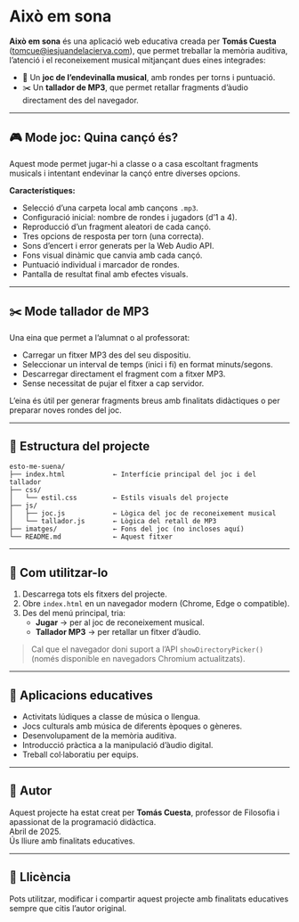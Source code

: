 # Això em sona

**Això em sona** és una aplicació web educativa creada per **Tomás Cuesta** (tomcue@iesjuandelacierva.com), que permet treballar la memòria auditiva, l’atenció i el reconeixement musical mitjançant dues eines integrades:

- 🎵 Un **joc de l’endevinalla musical**, amb rondes per torns i puntuació.  
- ✂️ Un **tallador de MP3**, que permet retallar fragments d’àudio directament des del navegador.

---

## 🎮 Mode joc: Quina cançó és?

Aquest mode permet jugar-hi a classe o a casa escoltant fragments musicals i intentant endevinar la cançó entre diverses opcions.

**Característiques:**
- Selecció d’una carpeta local amb cançons `.mp3`.  
- Configuració inicial: nombre de rondes i jugadors (d’1 a 4).  
- Reproducció d’un fragment aleatori de cada cançó.  
- Tres opcions de resposta per torn (una correcta).  
- Sons d’encert i error generats per la Web Audio API.  
- Fons visual dinàmic que canvia amb cada cançó.  
- Puntuació individual i marcador de rondes.  
- Pantalla de resultat final amb efectes visuals.

---

## ✂️ Mode tallador de MP3

Una eina que permet a l’alumnat o al professorat:

- Carregar un fitxer MP3 des del seu dispositiu.  
- Seleccionar un interval de temps (inici i fi) en format minuts/segons.  
- Descarregar directament el fragment com a fitxer MP3.  
- Sense necessitat de pujar el fitxer a cap servidor.

L’eina és útil per generar fragments breus amb finalitats didàctiques o per preparar noves rondes del joc.

---

## 📁 Estructura del projecte

```
esto-me-suena/
├── index.html            ← Interfície principal del joc i del tallador  
├── css/  
│   └── estil.css         ← Estils visuals del projecte  
├── js/  
│   ├── joc.js            ← Lògica del joc de reconeixement musical  
│   └── tallador.js       ← Lògica del retall de MP3  
├── imatges/              ← Fons del joc (no incloses aquí)  
└── README.md             ← Aquest fitxer  
```

---

## 🚀 Com utilitzar-lo

1. Descarrega tots els fitxers del projecte.  
2. Obre `index.html` en un navegador modern (Chrome, Edge o compatible).  
3. Des del menú principal, tria:  
   - **Jugar** → per al joc de reconeixement musical.  
   - **Tallador MP3** → per retallar un fitxer d’àudio.  

> Cal que el navegador doni suport a l’API `showDirectoryPicker()` (només disponible en navegadors Chromium actualitzats).

---

## 🧠 Aplicacions educatives

- Activitats lúdiques a classe de música o llengua.  
- Jocs culturals amb música de diferents èpoques o gèneres.  
- Desenvolupament de la memòria auditiva.  
- Introducció pràctica a la manipulació d’àudio digital.  
- Treball col·laboratiu per equips.

---

## 👤 Autor

Aquest projecte ha estat creat per **Tomás Cuesta**, professor de Filosofia i apassionat de la programació didàctica.  
Abril de 2025.  
Ús lliure amb finalitats educatives.

---

## 📜 Llicència

Pots utilitzar, modificar i compartir aquest projecte amb finalitats educatives sempre que citis l’autor original.